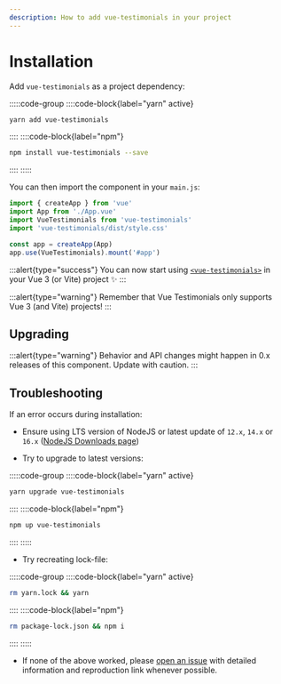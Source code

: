 ```yaml
---
description: How to add vue-testimonials in your project
---
```


# Installation

Add `vue-testimonials` as a project dependency:

:::::code-group
::::code-block{label="yarn" active}

```bash
yarn add vue-testimonials
```

::::
::::code-block{label="npm"}

```bash
npm install vue-testimonials --save
```

::::
:::::

You can then import the component in your `main.js`:

```ts [main.js]
import { createApp } from 'vue'
import App from './App.vue'
import VueTestimonials from 'vue-testimonials'
import 'vue-testimonials/dist/style.css'

const app = createApp(App)
app.use(VueTestimonials).mount('#app')
```

:::alert{type="success"}
You can now start using [`<vue-testimonials>`](/component/vue-testimonials) in your Vue 3 (or Vite) project ✨
:::

:::alert{type="warning"}
Remember that Vue Testimonials only supports Vue 3 (and Vite) projects!
:::

## Upgrading

:::alert{type="warning"}
Behavior and API changes might happen in 0.x releases of this component. Update with caution.
:::

## Troubleshooting

If an error occurs during installation:

- Ensure using LTS version of NodeJS or latest update of `12.x`, `14.x` or `16.x` ([NodeJS Downloads page](https://nodejs.org/en/download/))

- Try to upgrade to latest versions:

:::::code-group
::::code-block{label="yarn" active}

```bash
yarn upgrade vue-testimonials
```

::::
::::code-block{label="npm"}

```bash
npm up vue-testimonials
```

::::
:::::

- Try recreating lock-file:

:::::code-group
::::code-block{label="yarn" active}

```bash
rm yarn.lock && yarn
```

::::
::::code-block{label="npm"}

```bash
rm package-lock.json && npm i
```

::::
:::::

- If none of the above worked, please [open an issue](https://github.com/guastallaigor/vue-testimonials/issues) with detailed information and reproduction link whenever possible.
